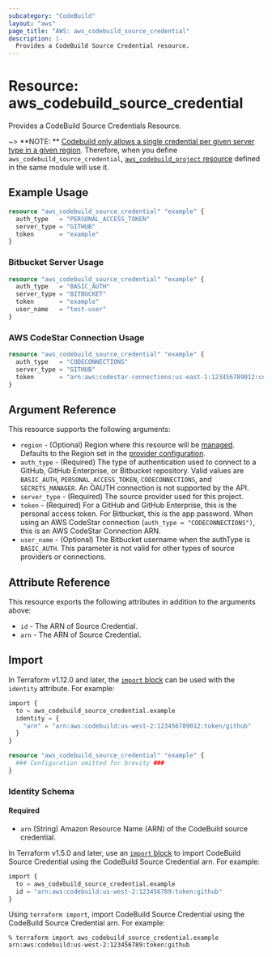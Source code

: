 ```yaml
---
subcategory: "CodeBuild"
layout: "aws"
page_title: "AWS: aws_codebuild_source_credential"
description: |-
  Provides a CodeBuild Source Credential resource.
---
```


# Resource: aws_codebuild_source_credential

Provides a CodeBuild Source Credentials Resource.

~> **NOTE:
** [Codebuild only allows a single credential per given server type in a given region](https://docs.aws.amazon.com/cdk/api/v2/docs/aws-cdk-lib.aws_codebuild.GitHubSourceCredentials.html).
Therefore, when you define `aws_codebuild_source_credential`, [
`aws_codebuild_project` resource](/docs/providers/aws/r/codebuild_project.html) defined in the same module will use it.

## Example Usage

```terraform
resource "aws_codebuild_source_credential" "example" {
  auth_type   = "PERSONAL_ACCESS_TOKEN"
  server_type = "GITHUB"
  token       = "example"
}
```

### Bitbucket Server Usage

```terraform
resource "aws_codebuild_source_credential" "example" {
  auth_type   = "BASIC_AUTH"
  server_type = "BITBUCKET"
  token       = "example"
  user_name   = "test-user"
}
```

### AWS CodeStar Connection Usage

```terraform
resource "aws_codebuild_source_credential" "example" {
  auth_type   = "CODECONNECTIONS"
  server_type = "GITHUB"
  token       = "arn:aws:codestar-connections:us-east-1:123456789012:connection/guid-string"
}
```

## Argument Reference

This resource supports the following arguments:

* `region` - (Optional) Region where this resource will be [managed](https://docs.aws.amazon.com/general/latest/gr/rande.html#regional-endpoints). Defaults to the Region set in the [provider configuration](https://registry.terraform.io/providers/hashicorp/aws/latest/docs#aws-configuration-reference).
* `auth_type` - (Required) The type of authentication used to connect to a GitHub, GitHub Enterprise, or Bitbucket
  repository. Valid values are `BASIC_AUTH`,
  `PERSONAL_ACCESS_TOKEN`, `CODECONNECTIONS`, and `SECRETS_MANAGER`. An OAUTH connection is not supported by the API.
* `server_type` - (Required) The source provider used for this project.
* `token` - (Required) For a GitHub and GitHub Enterprise, this is the personal access token. For Bitbucket, this is the
  app password. When using an AWS CodeStar connection (`auth_type = "CODECONNECTIONS")`, this is an AWS CodeStar
  Connection ARN.
* `user_name` - (Optional) The Bitbucket username when the authType is `BASIC_AUTH`. This parameter is not valid for
  other types of source providers or connections.

## Attribute Reference

This resource exports the following attributes in addition to the arguments above:

* `id` - The ARN of Source Credential.
* `arn` - The ARN of Source Credential.

## Import


In Terraform v1.12.0 and later, the [`import` block](https://developer.hashicorp.com/terraform/language/import) can be used with the `identity` attribute. For example:

```terraform
import {
  to = aws_codebuild_source_credential.example
  identity = {
    "arn" = "arn:aws:codebuild:us-west-2:123456789012:token/github"
  }
}

resource "aws_codebuild_source_credential" "example" {
  ### Configuration omitted for brevity ###
}
```

### Identity Schema

#### Required

- `arn` (String) Amazon Resource Name (ARN) of the CodeBuild source credential.

In Terraform v1.5.0 and later, use an [`import` block](https://developer.hashicorp.com/terraform/language/import) to
import CodeBuild Source Credential using the CodeBuild Source Credential arn. For example:

```terraform
import {
  to = aws_codebuild_source_credential.example
  id = "arn:aws:codebuild:us-west-2:123456789:token:github"
}
```

Using `terraform import`, import CodeBuild Source Credential using the CodeBuild Source Credential arn. For example:

```console
% terraform import aws_codebuild_source_credential.example arn:aws:codebuild:us-west-2:123456789:token:github
```
